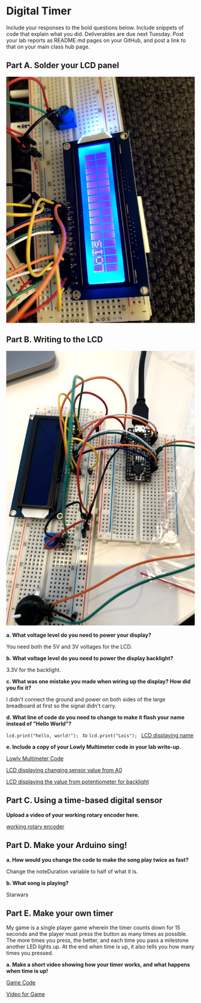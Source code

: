 # Digital Timer
 
Include your responses to the bold questions below. Include snippets of code that explain what you did. Deliverables are due next Tuesday. Post your lab reports as README.md pages on your GitHub, and post a link to that on your main class hub page.

## Part A. Solder your LCD panel

![](2.png)

## Part B. Writing to the LCD

![](1.png)
 
**a. What voltage level do you need to power your display?**

You need both the 5V and 3V voltages for the LCD.

**b. What voltage level do you need to power the display backlight?**

3.3V for the backlight.
   
**c. What was one mistake you made when wiring up the display? How did you fix it?**

I didn't connect the ground and power on both sides of the large breadboard at first so the signal didn't carry.

**d. What line of code do you need to change to make it flash your name instead of "Hello World"?**

`lcd.print("hello, world!"); ` to `lcd.print("Lois"); `
[LCD displaying name](https://drive.google.com/file/d/1UjGtrRICOlj7UK4lj58Ong_veThMRhL4/view?usp=sharing)
 
**e. Include a copy of your Lowly Multimeter code in your lab write-up.**

[Lowly Multimeter Code](Display1.ino)

[LCD displaying changing sensor value from A0](https://drive.google.com/file/d/10nY--HQq6kHgJg0detcRQ1o02ccEcFo4/view?usp=sharing)

[LCD displaying the value from potentiometer for backlight](https://drive.google.com/file/d/1TRVRLEWVAfv1W8L73NVyGgkljWLOVFCA/view?usp=sharing)

## Part C. Using a time-based digital sensor

**Upload a video of your working rotary encoder here.**

[working rotary encoder](https://drive.google.com/file/d/1oizlaBKBPa-WLxRmf7upgwAS2WnnwBhu/view?usp=sharing)

## Part D. Make your Arduino sing!

**a. How would you change the code to make the song play twice as fast?**

Change the noteDuration variable to half of what it is.
 
**b. What song is playing?**

Starwars


## Part E. Make your own timer

My game is a single player game wherein the timer counts down for 15 seconds and the player must press the button as many times as possible. The more times you press, the better, and each time you pass a milestone another LED lights up. At the end when time is up, it also tells you how many times you pressed. 

**a. Make a short video showing how your timer works, and what happens when time is up!**

[Game Code](Timer_lab2.ino)

[Video for Game](https://drive.google.com/file/d/1JvKcSgXH06EJo3OL4Rd9vrif1x3P3f5v/view?usp=sharing)


